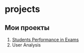 # projects
## Мои проекты
1. [Students Performance in Exams](https://github.com/polina-glshch/projects/tree/students_performance)
2. User Analysis
